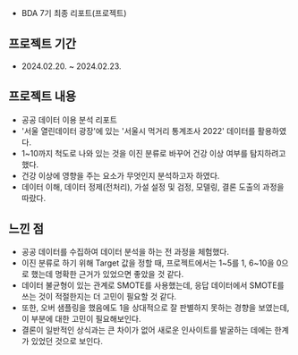 - BDA 7기 최종 리포트(프로젝트)

## 프로젝트 기간
- 2024.02.20. ~ 2024.02.23.


## 프로젝트 내용
- 공공 데이터 이용 분석 리포트
- '서울 열린데이터 광장'에 있는 '서울시 먹거리 통계조사 2022' 데이터를 활용하였다.
- 1~10까지 척도로 나와 있는 것을 이진 분류로 바꾸어 건강 이상 여부를 탐지하려고 했다.
- 건강 이상에 영향을 주는 요소가 무엇인지 분석하고자 하였다.
- 데이터 이해, 데이터 정제(전처리), 가설 설정 및 검정, 모델링, 결론 도출의 과정을 따랐다.

## 느낀 점
- 공공 데이터를 수집하여 데이터 분석을 하는 전 과정을 체험했다.
- 이진 분류로 하기 위해 Target 값을 정할 때, 프로젝트에서는 1~5를 1, 6~10을 0으로 했는데 명확한 근거가 있었으면 좋았을 것 같다.
- 데이터 불균형이 있는 관계로 SMOTE를 사용했는데, 응답 데이터에서 SMOTE를 쓰는 것이 적절한지는 더 고민이 필요할 것 같다.
- 또한, 오버 샘플링을 했음에도 1을 상대적으로 잘 판별하지 못하는 경향을 보였는데, 이 부분에 대한 고민이 필요해보인다.
- 결론이 일반적인 상식과는 큰 차이가 없어 새로운 인사이트를 발굴하는 데에는 한계가 있었던 것으로 보인다.
